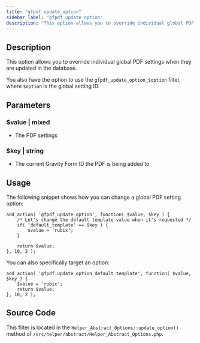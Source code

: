 ```yaml
---
title: "gfpdf_update_option"
sidebar_label: "gfpdf_update_option"
description: "This option allows you to override individual global PDF settings when they are updated in the database. "
---
```


## Description 

This option allows you to override individual global PDF settings when they are updated in the database. 

You also have the option to use the `gfpdf_update_option_$option` filter, where `$option` is the global setting ID.

## Parameters 

### $value | mixed
*  The PDF settings

### $key | string
*  The current Gravity Form ID the PDF is being added to

## Usage 

The following snippet shows how you can change a global PDF setting option:

```
add_action( 'gfpdf_update_option', function( $value, $key ) {
	/* Let's change the default template value when it's requested */
	if( 'default_template' == $key ) {
		$value = 'rubix';
	}

	return $value;
}, 10, 2 );
```


You can also specifically target an option: 

```
add_action( 'gfpdf_update_option_default_template', function( $value, $key ) {
	$value = 'rubix';
	return $value;
}, 10, 2 );
```

## Source Code 

This filter is located in the `Helper_Abstract_Options::update_option()` method of `/src/helper/abstract/Helper_Abstract_Options.php`.